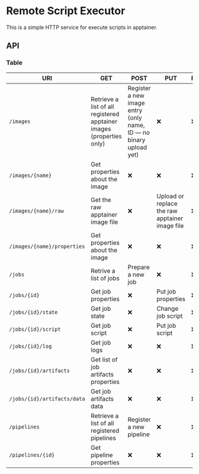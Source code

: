 # Remote Script Executor
This is a simple HTTP service for execute scripts in apptainer.
## API
### Table
| URI | GET | POST | PUT | PATCH | DELETE |
| --- | --- | --- | --- | --- | --- |
| `/images` | Retrieve a list of all registered apptainer images (properties only) | Register a new image entry (only name, ID — no binary upload yet) | ❌| ❌| ❌|
| `/images/{name}` | Get properties about the image | ❌ | ❌ | ❌ | Delete the image |
| `/images/{name}/raw` | Get the raw apptainer image file | ❌ | Upload or replace the raw apptainer image file | ❌ | ❌ |
| `/images/{name}/properties` | Get properties about the image | ❌| ❌| ❌| ❌|
| `/jobs` | Retrive a list of jobs | Prepare a new job | ❌| ❌| ❌|
| `/jobs/{id}` | Get job properties | ❌| Put job properties | ❌| ❌|
| `/jobs/{id}/state` | Get job state | ❌| Change job script | ❌| ❌|
| `/jobs/{id}/script` | Get job script | ❌| Put job script | ❌| ❌|
| `/jobs/{id}/log` | Get job logs | ❌| ❌ | ❌| ❌|
| `/jobs/{id}/artifacts` | Get list of job artifacts properties | ❌| ❌ | ❌| Delete job artifacts |
| `/jobs/{id}/artifacts/data` | Get job artifacts data | ❌| ❌ | ❌| ❌|
| `/pipelines` | Retrieve a list of all registered pipelines | Register a new pipeline | ❌| ❌| ❌|
| `/pipelines/{id}` | Get pipeline properties | ❌| ❌| ❌| ❌|
